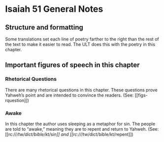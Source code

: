 # Isaiah 51 General Notes
## Structure and formatting

Some translations set each line of poetry farther to the right than the rest of the text to make it easier to read. The ULT does this with the poetry in this chapter.

## Important figures of speech in this chapter

### Rhetorical Questions
There are many rhetorical questions in this chapter. These questions prove Yahweh’s point and are intended to convince the readers. (See: [[figs-rquestion]])

### Awake
In this chapter the author uses sleeping as a metaphor for sin. The people are told to “awake,” meaning they are to repent and return to Yahweh. (See: [[rc://*/tw/dict/bible/kt/sin]] and [[rc://*/tw/dict/bible/kt/repent]])